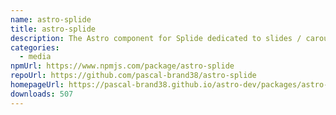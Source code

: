 ```yaml
---
name: astro-splide
title: astro-splide
description: The Astro component for Splide dedicated to slides / carousel / photo swiper.
categories:
  - media
npmUrl: https://www.npmjs.com/package/astro-splide
repoUrl: https://github.com/pascal-brand38/astro-splide
homepageUrl: https://pascal-brand38.github.io/astro-dev/packages/astro-splide
downloads: 507
---
```

